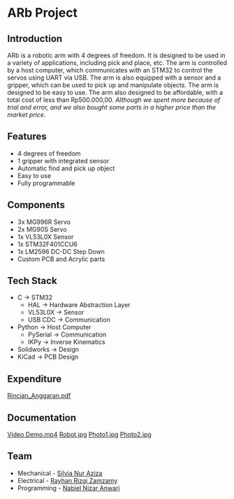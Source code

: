 # ARb Project
## Introduction
ARb is a robotic arm with 4 degrees of freedom. It is designed to be used in a variety of applications, including pick and place, etc. The arm is controlled by a host computer, which communicates with an STM32 to control the servos using UART via USB. The arm is also equipped with a sensor and a gripper, which can be used to pick up and manipulate objects. The arm is designed to be easy to use. The arm also designed to be affordable, with a total cost of less than Rp500.000,00. _Although we spent more because of trial and error, and we also bought some parts in a higher price than the market price._
## Features
- 4 degrees of freedom
- 1 gripper with integrated sensor
- Automatic find and pick up object
- Easy to use
- Fully programmable
## Components
- 3x MG996R Servo
- 2x MG90S Servo
- 1x VL53L0X Sensor
- 1x STM32F401CCU6
- 1x LM2596 DC-DC Step Down
- Custom PCB and Acrylic parts
## Tech Stack
- C -> STM32
    - HAL -> Hardware Abstraction Layer
    - VL53L0X -> Sensor
    - USB CDC -> Communication
- Python -> Host Computer
  - PySerial -> Communication
  - IKPy -> Inverse Kinematics
- Solidworks -> Design
- KiCad -> PCB Design
## Expenditure
[Rincian_Anggaran.pdf](https://github.com/hanzamzamy/arb-fpro/blob/master/Rincian_Anggaran.pdf)
## Documentation
[Video Demo.mp4](https://github.com/hanzamzamy/arb-fpro/blob/master/Dokumentasi/Video%20Demo.mp4)
[Robot.jpg](https://github.com/hanzamzamy/arb-fpro/blob/master/Dokumentasi/Barang%20e.jpg)
[Photo1.jpg](https://github.com/hanzamzamy/arb-fpro/blob/master/Dokumentasi/1.jpg)
[Photo2.jpg](https://github.com/hanzamzamy/arb-fpro/blob/master/Dokumentasi/1.jpg)
## Team
- Mechanical - [Silvia Nur Aziza]()
- Electrical - [Rayhan Rizqi Zamzamy](https://github.com/hanzamzamy)
- Programming - [Nabiel Nizar Anwari](https://github.com/bielnzar)
